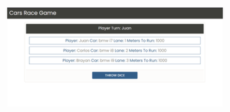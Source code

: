 ![Preview Web App.](https://github.com/JuanWebDeveloper/cars-race-game/blob/master/src/images/appPreview.png)
